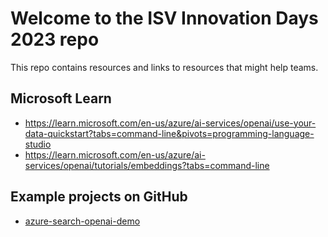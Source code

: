 # Welcome to the ISV Innovation Days 2023 repo

This repo contains resources and links to resources that might help teams.

## Microsoft Learn 
- https://learn.microsoft.com/en-us/azure/ai-services/openai/use-your-data-quickstart?tabs=command-line&pivots=programming-language-studio
- https://learn.microsoft.com/en-us/azure/ai-services/openai/tutorials/embeddings?tabs=command-line

## Example projects on GitHub

- [azure-search-openai-demo](https://github.com/azure-samples/azure-search-openai-demo)
